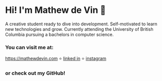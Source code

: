 # Hi! I'm Mathew de Vin 👋
A creative student ready to dive into development. Self-motivated to learn new technologies and grow. Currently attending the University of British Columbia pursuing a bachelors in computer science.

### You can visit me at:
https://mathewdevin.com ⭐ [linked in](https://www.linkedin.com/in/mathew-de-vin/) ⭐ [instagram](https://www.instagram.com/mathew_dv/)

### or check out my GitHub!
